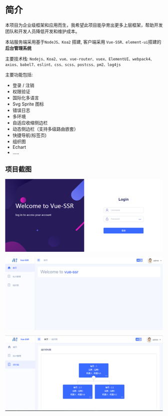 
# 简介

本项目为企业级框架和应用而生，我希望此项目能孕育出更多上层框架，帮助开发团队和开发人员降低开发和维护成本。

本站服务端采用基于`NodeJS、Koa2` 搭建, 客户端采用 `Vue-SSR、element-ui`搭建的**后台管理系统**

主要技术栈: `Nodejs、Koa2、vue、vue-router、vuex、ElementUI、webpack4、axios、babel7、eslint、css、scss、postcss、pm2、log4js`

主要功能包括: 

- 登录 / 注销
- 权限验证
- 国际化多语言
- Svg Sprite 图标
- 错误日志
- 多环境
- 自适应收缩侧边栏
- 动态侧边栏（支持多级路由嵌套）
- 快捷导航(标签页)
- 组织图
- Echart
- .....

## 项目截图

![PNG](./imgs/login.png)

![PNG](./imgs/dasboard.png)

![PNG](./imgs/org.png)